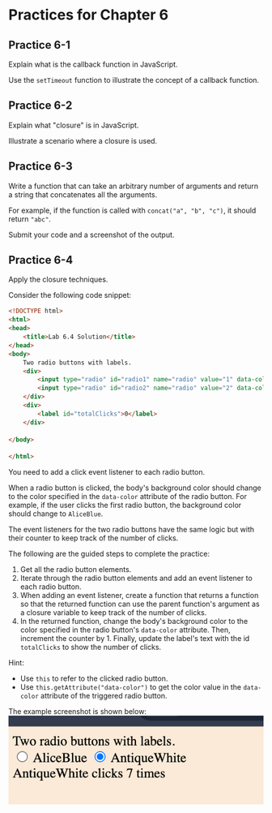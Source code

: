 # Practices for Chapter 6


## Practice 6-1 

Explain what is the callback function in JavaScript.

Use the `setTimeout` function to illustrate the concept of a callback function.


## Practice 6-2

Explain what "closure" is in JavaScript.

Illustrate a scenario where a closure is used.


## Practice 6-3

Write a function that can take an arbitrary number of arguments and return a string that concatenates all the arguments.

For example, if the function is called with `concat("a", "b", "c")`, it should return `"abc"`.

Submit your code and a screenshot of the output.


## Practice 6-4

Apply the closure techniques. 

Consider the following code snippet:

```html
<!DOCTYPE html>
<html>
<head>
    <title>Lab 6.4 Solution</title>
</head>
<body>
    Two radio buttons with labels.
    <div>
        <input type="radio" id="radio1" name="radio" value="1" data-color="AliceBlue"> <label id="lbl1">AliceBlue </label>
        <input type="radio" id="radio2" name="radio" value="2" data-color="AntiqueWhite"> <label id="lbl2">AntiqueWhite</label>
    </div>  
    <div>
        <label id="totalClicks">0</label>
    </div>

</body>

</html>
```

You need to add a click event listener to each radio button. 

When a radio button is clicked, the body's background color should change to the color specified in the `data-color` attribute of the radio button. For example, if the user clicks the first radio button, the background color should change to `AliceBlue`. 

The event listeners for the two radio buttons have the same logic but with their counter to keep track of the number of clicks.

The following are the guided steps to complete the practice:

1. Get all the radio button elements.
2. Iterate through the radio button elements and add an event listener to each radio button.
3. When adding an event listener, create a function that returns a function so that the returned function can use the parent function's argument as a closure variable to keep track of the number of clicks.
4. In the returned function, change the body's background color to the color specified in the radio button's `data-color` attribute. Then, increment the counter by 1. Finally, update the label's text with the id `totalClicks` to show the number of clicks.

Hint:
- Use `this` to refer to the clicked radio button.
- Use `this.getAttribute("data-color")` to get the color value in the `data-color` attribute of the triggered radio button.


The example screenshot is shown below:
![](img/24-07-31-15-46-47.png)

  
